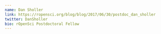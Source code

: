 ```yaml
---
name: Dan Sholler
link: https://ropensci.org/blog/blog/2017/06/30/postdoc_dan_sholler
twitter: DanSholler 
bio: rOpenSci Postdoctoral Fellow
---
```

